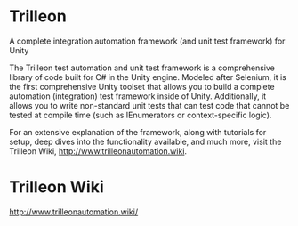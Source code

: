 # Trilleon
A complete integration automation framework (and unit test framework) for Unity

The Trilleon test automation and unit test framework is a comprehensive library of code built for C# in the Unity engine. Modeled after Selenium, it is the first comprehensive Unity toolset that allows you to build a complete automation (integration) test framework inside of Unity. Additionally, it allows you to write non-standard unit tests that can test code that cannot be tested at compile time (such as IEnumerators or context-specific logic).

For an extensive explanation of the framework, along with tutorials for setup, deep dives into the functionality available, and much more, visit the Trilleon Wiki, http://www.trilleonautomation.wiki.

# Trilleon Wiki
http://www.trilleonautomation.wiki/
